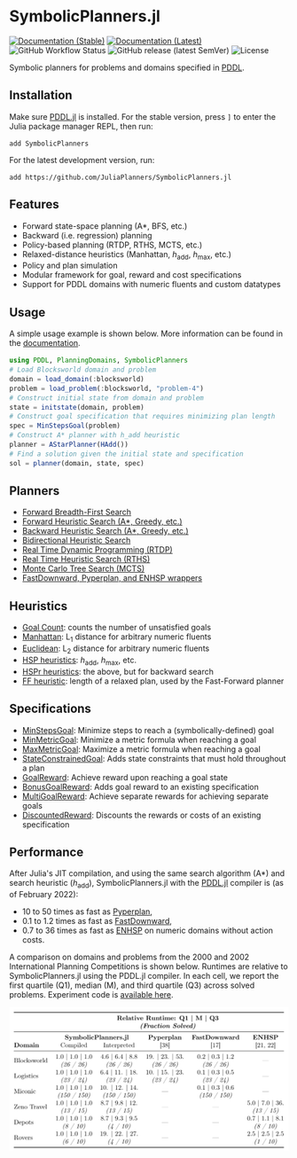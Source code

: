 # SymbolicPlanners.jl

[![Documentation (Stable)](https://img.shields.io/badge/docs-stable-blue.svg)](https://juliaplanners.github.io/SymbolicPlanners.jl/stable)
[![Documentation (Latest)](https://img.shields.io/badge/docs-latest-blue.svg)](https://juliaplanners.github.io/SymbolicPlanners.jl/dev)
![GitHub Workflow Status](https://img.shields.io/github/actions/workflow/status/JuliaPlanners/SymbolicPlanners.jl/CI.yml?branch=master)
![GitHub release (latest SemVer)](https://img.shields.io/github/v/release/JuliaPlanners/SymbolicPlanners.jl)
![License](https://img.shields.io/github/license/JuliaPlanners/SymbolicPlanners.jl?color=lightgrey)

Symbolic planners for problems and domains specified in [PDDL](https://github.com/JuliaPlanners/PDDL.jl).

## Installation

Make sure [PDDL.jl](https://github.com/JuliaPlanners/PDDL.jl) is installed. For the stable version, press `]` to enter the Julia package manager REPL, then run:
```
add SymbolicPlanners
```

For the latest development version, run:
```
add https://github.com/JuliaPlanners/SymbolicPlanners.jl
```

## Features

- Forward state-space planning (A*, BFS, etc.)
- Backward (i.e. regression) planning
- Policy-based planning (RTDP, RTHS, MCTS, etc.)
- Relaxed-distance heuristics (Manhattan, _h_<sub>add</sub>, _h_<sub>max</sub>, etc.)
- Policy and plan simulation
- Modular framework for goal, reward and cost specifications
- Support for PDDL domains with numeric fluents and custom datatypes

## Usage

A simple usage example is shown below. More information can be found in the [documentation](https://juliaplanners.github.io/SymbolicPlanners.jl/dev).

```julia
using PDDL, PlanningDomains, SymbolicPlanners
# Load Blocksworld domain and problem
domain = load_domain(:blocksworld)
problem = load_problem(:blocksworld, "problem-4")
# Construct initial state from domain and problem
state = initstate(domain, problem)
# Construct goal specification that requires minimizing plan length
spec = MinStepsGoal(problem)
# Construct A* planner with h_add heuristic
planner = AStarPlanner(HAdd())
# Find a solution given the initial state and specification
sol = planner(domain, state, spec)
```

## Planners

- [Forward Breadth-First Search](src/planners/bfs.jl)
- [Forward Heuristic Search (A*, Greedy, etc.)](src/planners/forward.jl)
- [Backward Heuristic Search (A*, Greedy, etc.)](src/planners/backward.jl)
- [Bidirectional Heuristic Search](src/planners/bidirectional.jl)
- [Real Time Dynamic Programming (RTDP)](src/planners/rtdp.jl)
- [Real Time Heuristic Search (RTHS)](src/planners/rths.jl)
- [Monte Carlo Tree Search (MCTS)](src/planners/mcts.jl)
- [FastDownward, Pyperplan, and ENHSP wrappers](src/planners/external.jl)

## Heuristics

- [Goal Count](src/heuristics/basic.jl): counts the number of unsatisfied goals
- [Manhattan](src/heuristics/metric.jl): L<sub>1</sub> distance for arbitrary numeric fluents
- [Euclidean](src/heuristics/metric.jl): L<sub>2</sub> distance for arbitrary numeric fluents
- [HSP heuristics](src/heuristics/hsp.jl): _h_<sub>add</sub>, _h_<sub>max</sub>, etc.
- [HSPr heuristics](src/heuristics/hsp.jl): the above, but for backward search
- [FF heuristic](src/heuristics/ff.jl): length of a relaxed plan, used by the Fast-Forward planner

## Specifications

- [MinStepsGoal](src/specifications/min_steps.jl): Minimize steps to reach a (symbolically-defined) goal
- [MinMetricGoal](src/specifications/min_metric.jl): Minimize a metric formula when reaching a goal
- [MaxMetricGoal](src/specifications/min_metric.jl): Maximize a metric formula when reaching a goal
- [StateConstrainedGoal](src/specifications/state_constrained.jl): Adds state constraints that must hold throughout a plan
- [GoalReward](src/specifications/goal_reward.jl): Achieve reward upon reaching a goal state
- [BonusGoalReward](src/specifications/goal_reward.jl): Adds goal reward to an existing specification
- [MultiGoalReward](src/specifications/goal_reward.jl): Achieve separate rewards for achieving separate goals
- [DiscountedReward](src/specifications/discounted.jl): Discounts the rewards or costs of an existing specification

## Performance

After Julia's JIT compilation, and using the same search algorithm (A*) and search heuristic (_h_<sub>add</sub>), SymbolicPlanners.jl with the [PDDL.jl](https://github.com/JuliaPlanners/PDDL.jl) compiler is (as of February 2022):
- 10 to 50 times as fast as [Pyperplan](https://github.com/aibasel/pyperplan),
- 0.1 to 1.2 times as fast as [FastDownward](https://www.fast-downward.org/),
- 0.7 to 36 times as fast as [ENHSP](https://sites.google.com/view/enhsp/) on numeric domains without action costs.

A comparison on domains and problems from the 2000 and 2002 International Planning Competitions is shown below. Runtimes are relative to SymbolicPlanners.jl using the PDDL.jl compiler. In each cell, we report the first quartile (Q1), median (M), and third quartile (Q3) across solved problems. Experiment code is [available here](https://github.com/JuliaPlanners/SymbolicPlanners.jl/tree/experiments/experiments).

![Runtime comparison for SymbolicPlanners.jl vs. Pyperplan, FastDownward and ENHSP](assets/runtime-comparison.png)
